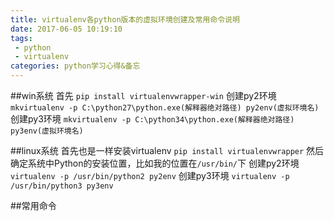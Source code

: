 ```yaml
---
title: virtualenv各python版本的虚拟环境创建及常用命令说明
date: 2017-06-05 10:19:10
tags: 
 - python
 - virtualenv
categories: python学习心得&备忘
---
```


##win系统
首先
```pip install virtualenvwrapper-win```
创建py2环境
```mkvirtualenv -p C:\python27\python.exe(解释器绝对路径) py2env(虚拟环境名)```
创建py3环境
```mkvirtualenv -p C:\python34\python.exe(解释器绝对路径) py3env(虚拟环境名)```

##linux系统
首先也是一样安装virtualenv
```pip install virtualenvwrapper```
然后确定系统中Python的安装位置，比如我的位置在```/usr/bin/```下
创建py2环境
```virtualenv -p /usr/bin/python2 py2env```
创建py3环境
```virtualenv -p /usr/bin/python3 py3env```

##常用命令

